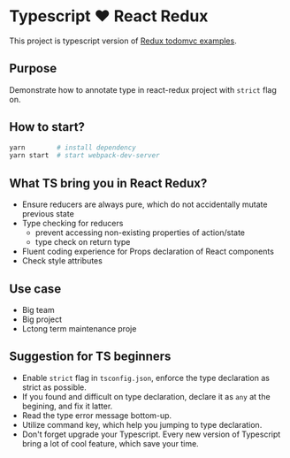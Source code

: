 # Typescript ❤️ React Redux
This project is typescript version of [Redux todomvc examples](https://github.com/reduxjs/redux/tree/master/examples/todomvc).

## Purpose
Demonstrate how to annotate type in react-redux project with `strict` flag on.

## How to start?
```bash
yarn        # install dependency 
yarn start  # start webpack-dev-server
```

## What TS bring you in React Redux?
- Ensure reducers are always pure, which do not accidentally mutate previous state
- Type checking for reducers
    - prevent accessing non-existing properties of action/state
    - type check on return type
- Fluent coding experience for Props declaration of React components 
- Check style attributes

## Use case
- Big team
- Big project
- Lctong term maintenance proje

## Suggestion for TS beginners
- Enable `strict` flag in `tsconfig.json`, enforce the type declaration as strict as possible.
- If you found and difficult on type declaration, declare it as `any` at the begining, and fix it latter.
- Read the type error message bottom-up.
- Utilize command key, which help you jumping to type declaration.
- Don't forget upgrade your Typescript. Every new version of Typescript bring a lot of cool feature, which save your time.
